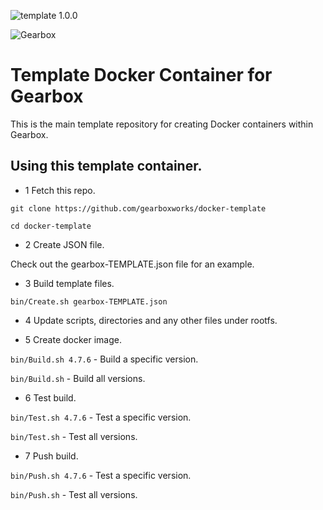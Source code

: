 ![template 1.0.0](https://img.shields.io/badge/adminer-1.0.0-green.svg)

![Gearbox](https://github.com/gearboxworks/gearbox.github.io/raw/master/Gearbox-100x.png)

# Template Docker Container for Gearbox
This is the main template repository for creating Docker containers within Gearbox.

## Using this template container.

- 1 Fetch this repo.

`git clone https://github.com/gearboxworks/docker-template`

`cd docker-template`

- 2 Create JSON file.

Check out the gearbox-TEMPLATE.json file for an example.

- 3 Build template files.

`bin/Create.sh gearbox-TEMPLATE.json`

- 4 Update scripts, directories and any other files under rootfs.

- 5 Create docker image.

`bin/Build.sh 4.7.6` - Build a specific version.

`bin/Build.sh` - Build all versions.

- 6 Test build.

`bin/Test.sh 4.7.6` - Test a specific version.

`bin/Test.sh` - Test all versions.

- 7 Push build.

`bin/Push.sh 4.7.6` - Test a specific version.

`bin/Push.sh` - Test all versions.

